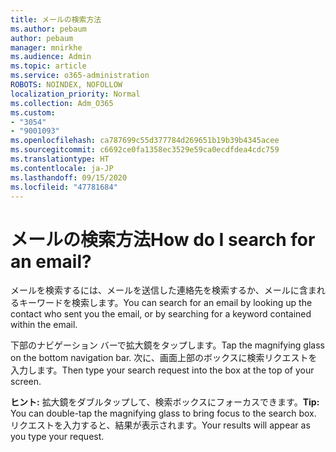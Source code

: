 ```yaml
---
title: メールの検索方法
ms.author: pebaum
author: pebaum
manager: mnirkhe
ms.audience: Admin
ms.topic: article
ms.service: o365-administration
ROBOTS: NOINDEX, NOFOLLOW
localization_priority: Normal
ms.collection: Adm_O365
ms.custom:
- "3054"
- "9001093"
ms.openlocfilehash: ca787699c55d377784d269651b19b39b4345acee
ms.sourcegitcommit: c6692ce0fa1358ec3529e59ca0ecdfdea4cdc759
ms.translationtype: HT
ms.contentlocale: ja-JP
ms.lasthandoff: 09/15/2020
ms.locfileid: "47781684"
---
```

# <a name="how-do-i-search-for-an-email"></a><span data-ttu-id="e70fd-102">メールの検索方法</span><span class="sxs-lookup"><span data-stu-id="e70fd-102">How do I search for an email?</span></span>

<span data-ttu-id="e70fd-103">メールを検索するには、メールを送信した連絡先を検索するか、メールに含まれるキーワードを検索します。</span><span class="sxs-lookup"><span data-stu-id="e70fd-103">You can search for an email by looking up the contact who sent you the email, or by searching for a keyword contained within the email.</span></span>

<span data-ttu-id="e70fd-104">下部のナビゲーション バーで拡大鏡をタップします。</span><span class="sxs-lookup"><span data-stu-id="e70fd-104">Tap the magnifying glass on the bottom navigation bar.</span></span> <span data-ttu-id="e70fd-105">次に、画面上部のボックスに検索リクエストを入力します。</span><span class="sxs-lookup"><span data-stu-id="e70fd-105">Then type your search request into the box at the top of your screen.</span></span> 

<span data-ttu-id="e70fd-106">**ヒント:** 拡大鏡をダブルタップして、検索ボックスにフォーカスできます。</span><span class="sxs-lookup"><span data-stu-id="e70fd-106">**Tip:** You can double-tap the magnifying glass to bring focus to the search box.</span></span> <span data-ttu-id="e70fd-107">リクエストを入力すると、結果が表示されます。</span><span class="sxs-lookup"><span data-stu-id="e70fd-107">Your results will appear as you type your request.</span></span> 
